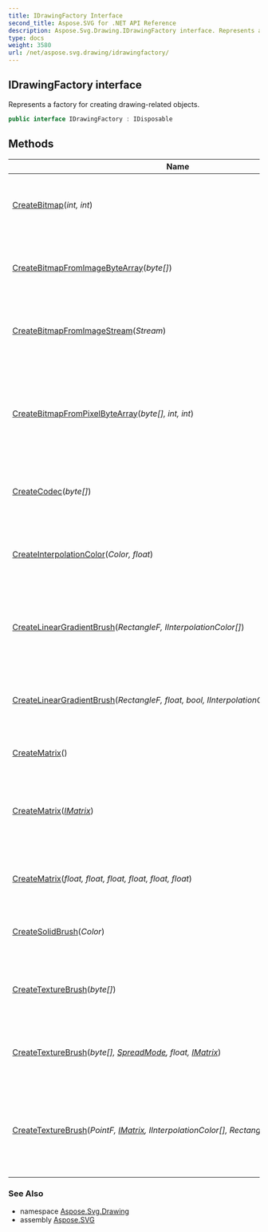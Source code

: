 ```yaml
---
title: IDrawingFactory Interface
second_title: Aspose.SVG for .NET API Reference
description: Aspose.Svg.Drawing.IDrawingFactory interface. Represents a factory for creating drawing-related objects
type: docs
weight: 3580
url: /net/aspose.svg.drawing/idrawingfactory/
---
```

## IDrawingFactory interface

Represents a factory for creating drawing-related objects.

```csharp
public interface IDrawingFactory : IDisposable
```

## Methods

| Name | Description |
| --- | --- |
| [CreateBitmap](../../aspose.svg.drawing/idrawingfactory/createbitmap/)(*int, int*) | Creates a bitmap with the specified width and height. |
| [CreateBitmapFromImageByteArray](../../aspose.svg.drawing/idrawingfactory/createbitmapfromimagebytearray/)(*byte[]*) | Creates a bitmap from the specified image byte array. |
| [CreateBitmapFromImageStream](../../aspose.svg.drawing/idrawingfactory/createbitmapfromimagestream/)(*Stream*) | Creates a bitmap from the specified image stream. |
| [CreateBitmapFromPixelByteArray](../../aspose.svg.drawing/idrawingfactory/createbitmapfrompixelbytearray/)(*byte[], int, int*) | Creates a bitmap from the specified pixel byte array with the specified width and height. |
| [CreateCodec](../../aspose.svg.drawing/idrawingfactory/createcodec/)(*byte[]*) | Creates a codec for the specified image. |
| [CreateInterpolationColor](../../aspose.svg.drawing/idrawingfactory/createinterpolationcolor/)(*Color, float*) | Creates an interpolation color with the specified color and position. |
| [CreateLinearGradientBrush](../../aspose.svg.drawing/idrawingfactory/createlineargradientbrush/#createlineargradientbrush)(*RectangleF, IInterpolationColor[]*) | Creates a linear gradient brush with the specified parameters. |
| [CreateLinearGradientBrush](../../aspose.svg.drawing/idrawingfactory/createlineargradientbrush/#createlineargradientbrush_1)(*RectangleF, float, bool, IInterpolationColor[], [SpreadMode](../spreadmode/)*) | Creates a linear gradient brush with the specified parameters. |
| [CreateMatrix](../../aspose.svg.drawing/idrawingfactory/creatematrix/#creatematrix)() | Creates a new identity matrix. |
| [CreateMatrix](../../aspose.svg.drawing/idrawingfactory/creatematrix/#creatematrix_1)(*[IMatrix](../imatrix/)*) | Creates a new matrix with the same contents as the specified matrix. |
| [CreateMatrix](../../aspose.svg.drawing/idrawingfactory/creatematrix/#creatematrix_2)(*float, float, float, float, float, float*) | Creates a new matrix with the specified elements. |
| [CreateSolidBrush](../../aspose.svg.drawing/idrawingfactory/createsolidbrush/)(*Color*) | Creates a solid brush with the specified color. |
| [CreateTextureBrush](../../aspose.svg.drawing/idrawingfactory/createtexturebrush/#createtexturebrush)(*byte[]*) | Creates a texture brush with the specified parameters. |
| [CreateTextureBrush](../../aspose.svg.drawing/idrawingfactory/createtexturebrush/#createtexturebrush_1)(*byte[], [SpreadMode](../spreadmode/), float, [IMatrix](../imatrix/)*) | Creates a texture brush with the specified parameters. |
| [CreateTextureBrush](../../aspose.svg.drawing/idrawingfactory/createtexturebrush/#createtexturebrush_2)(*PointF, [IMatrix](../imatrix/), IInterpolationColor[], RectangleF, float, RectangleF*) | Creates a texture brush with the specified parameters for an elliptical shape. |

### See Also

* namespace [Aspose.Svg.Drawing](../../aspose.svg.drawing/)
* assembly [Aspose.SVG](../../)
